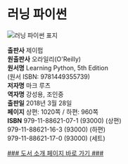   
# 러닝 파이썬
  

![러닝 파이썬 표지]()

**출판사** 제이펍  
**원출판사** 오라일리(O'Reilly)  
**원서명** Learning Python, 5th Edition  
(원서 ISBN: 9781449355739)  
**저자명** 마크 루츠  
**역자명** 강성용, 조인중  
**출판일** 2018년 3월 28일  
**페이지** 상편: 1020쪽 / 하편: 960쪽  
**ISBN** 979-11-88621-07-1 (93000) (상편)  
  979-11-88621-16-3 (93000) (하편)  
  979-11-88621-17-0 (93000) (세트)  

[### 도서 소개 페이지 바로 가기 ###]()
